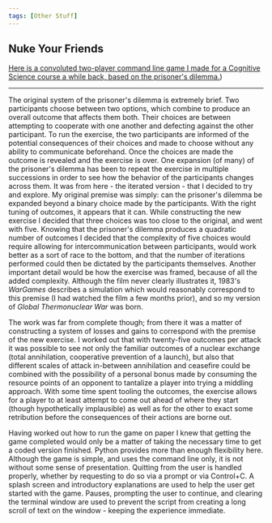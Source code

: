 ```yaml
---
tags: [Other Stuff]
---
```

## Nuke Your Friends

[Here is a convoluted two-player command line game I made for a Cognitive Science course a while back, based on the prisoner's dilemma.](https://github.com/SDeanEgan/global-thermonuclear-war/)) 

<hr />

The original system of the prisoner's dilemma is extremely brief. Two participants choose between two options, which combine to produce an overall outcome that affects them both. Their choices are between attempting to cooperate with one another and defecting against the other participant. To run the exercise, the two participants are informed of the potential consequences of their choices and made to choose without any ability to communicate beforehand. Once the choices are made the outcome is revealed and the exercise is over. One expansion (of many) of the prisoner's dilemma has been to repeat the exercise in multiple successions in order to see how the behavior of the participants changes across them. It was from here - the iterated version - that I decided to try and explore. My original premise was simply: can the prisoner's dilemma be expanded beyond a binary choice made by the participants. With the right tuning of outcomes, it appears that it can. While constructing the new exercise I decided that three choices was too close to the original, and went with five. Knowing that the prisoner's dilemma produces a quadratic number of outcomes I decided that the complexity of five choices would require allowing for intercommunication between participants, would work better as a sort of race to the bottom, and that the number of iterations performed could then be dictated by the participants themselves. Another important detail would be how the exercise was framed, because of all the added complexity. Although the film never clearly illustrates it, 1983's <i>WarGames</i> describes a simulation which would reasonably correspond to this premise (I had watched the film a few months prior), and so my version of <i>Global Thermonuclear War</i> was born. 


The work was far from complete though; from there it was a matter of constructing a system of losses and gains to correspond with the premise of the new exercise. I worked out that with twenty-five outcomes per attack it was possible to see not only the familiar outcomes of a nuclear exchange (total annihilation, cooperative prevention of a launch), but also that different scales of attack in-between annihilation and ceasefire could be combined with the possibility of a personal bonus made by consuming the resource points of an opponent to tantalize a player into trying a middling approach. With some time spent tooling the outcomes, the exercise allows for a player to at least attempt to come out ahead of where they start (though hypothetically implausible) as well as for the other to exact some retribution before the consequences of their actions are borne out. 


Having worked out how to run the game on paper I knew that getting the game completed would only be a matter of taking the necessary time to get a coded version finished. Python provides more than enough flexibility here. Although the game is simple, and uses the command line only, it is not without some sense of presentation. Quitting from the user is handled properly, whether by requesting to do so via a prompt or via Control+C. A splash screen and introductory explanations are used to help the user get started with the game. Pauses, prompting the user to continue, and clearing the terminal window are used to prevent the script from creating a long scroll of text on the window - keeping the experience immediate. 
